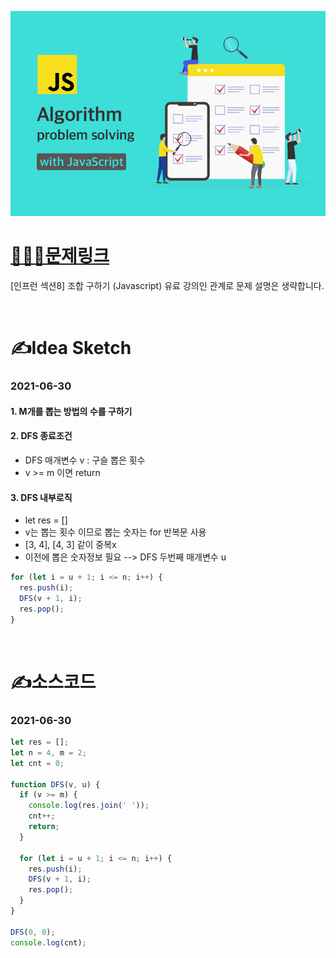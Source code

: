 [![인프런](../인프런표지.jpg)](https://www.inflearn.com/course/%EC%9E%90%EB%B0%94%EC%8A%A4%ED%81%AC%EB%A6%BD%ED%8A%B8-%EC%95%8C%EA%B3%A0%EB%A6%AC%EC%A6%98-%EB%AC%B8%EC%A0%9C%ED%92%80%EC%9D%B4/dashboard)
# [👩🏻‍💻문제링크](https://www.inflearn.com/course/%EC%9E%90%EB%B0%94%EC%8A%A4%ED%81%AC%EB%A6%BD%ED%8A%B8-%EC%95%8C%EA%B3%A0%EB%A6%AC%EC%A6%98-%EB%AC%B8%EC%A0%9C%ED%92%80%EC%9D%B4/dashboard)

[인프런 섹션8] 조합 구하기 (Javascript)
유료 강의인 관계로 문제 설명은 생략합니다.

<br>

# ✍️Idea Sketch

### **2021-06-30**

#### 1. M개를 뽑는 방법의 수를 구하기
#### 2. DFS 종료조건
- DFS 매개변수 v : 구슬 뽑은 횟수
- v >= m 이면 return

#### 3. DFS 내부로직
- let res = []
- v는 뽑는 횟수 이므로 뽑는 숫자는 for 반복문 사용
- [3, 4], [4, 3] 같이 중복x
- 이전에 뽑은 숫자정보 필요 --> DFS 두번째 매개변수 u

```javascript
for (let i = u + 1; i <= n; i++) {
  res.push(i);
  DFS(v + 1, i);
  res.pop();
}
```

<br>

# ✍️소스코드

### **2021-06-30**

```javascript
let res = [];
let n = 4, m = 2;
let cnt = 0;

function DFS(v, u) {
  if (v >= m) {
    console.log(res.join(' '));
    cnt++;
    return;
  }

  for (let i = u + 1; i <= n; i++) {
    res.push(i);
    DFS(v + 1, i);
    res.pop();
  }
}

DFS(0, 0);
console.log(cnt);
```
